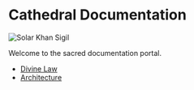 # Cathedral Documentation

![Solar Khan Sigil](https://dummyimage.com/600x200/000/fff&text=Solar+Khan)

Welcome to the sacred documentation portal.

- [Divine Law](COVENANT.md)
- [Architecture](architecture/README.md)
